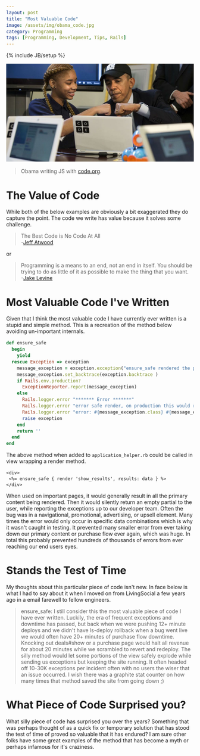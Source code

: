 ```yaml
---
layout: post
title: "Most Valuable Code"
image: /assets/img/obama_code.jpg
category: Programming
tags: [Programming, Development, Tips, Rails]
---
```

{% include JB/setup %}

![image detect](/assets/img/obama_code.jpg)
> Obama writing JS with [code.org](https://twitter.com/codeorg/status/541997370356269057?ref_src=twsrc%5Etfw&ref_url=http%3A%2F%2Fmashable.com%2F2014%2F12%2F09%2Fpresident-obama-code%2F).

# The Value of Code

While both of the below examples are obviously a bit exaggerated they do capture the point. The code we write has value because it solves some challenge.

> The Best Code is No Code At All  
> -[Jeff Atwood](https://blog.codinghorror.com/the-best-code-is-no-code-at-all/)

or

> Programming is a means to an end, not an end in itself. You should be trying to do as little of it as possible to make the thing that you want.  
> -[Jake Levine](http://www.niemanlab.org/2013/03/jake-levine-why-learning-to-code-isnt-as-important-as-learning-to-build-something/)

# Most Valuable Code I've Written

Given that I think the most valuable code I have currently ever
written is a stupid and simple method. This is a recreation of the
method below avoiding un-important internals.
<!--more-->

```ruby
def ensure_safe
  begin
    yield
  rescue Exception => exception
    message_exception = exception.exception("ensure_safe rendered the page, saved exception: #{exception.message}")
    message_exception.set_backtrace(exception.backtrace )
    if Rails.env.production?
      ExceptionReporter.report(message_exception)
    else
      Rails.logger.error "******* Error *******"
      Rails.logger.error "error safe render, on production this would report the error, but render nothing"
      Rails.logger.error "error: #{message_exception.class} #{message_exception.message}\n  #{message_exception.backtrace.join("\n ")}"
      raise exception
    end
    return ''
  end
end
```

The above method when added to `application_helper.rb` could be called in view wrapping a render method. 

```
<div>
 <%= ensure_safe { render 'show_results', results: data } %>
</div>
```

When used on important pages, it would generally result in all the primary content being rendered. Then it would silently return an empty partial to the user, while reporting the exceptions up to our developer team. Often the bug was in a navigational, promotional, advertising, or upsell element. Many times the error would only occur in specific data combinations which is why it wasn't caught in testing. It prevented many smaller error from ever taking down our primary content or purchase flow ever again, which was huge. In total this probably prevented hundreds of thousands of errors from ever reaching our end users eyes.

# Stands the Test of Time

My thoughts about this particular piece of code isn't new. In face below is what I had to say about it when I moved on from LivingSocial a few years ago in a email farewell to fellow engineers.

> ensure_safe: I still consider this the most valuable piece of code I have ever written. Luckily, the era of frequent exceptions and downtime has passed, but back when we were pushing 12+ minute deploys and we didn't have ls-deploy rollback when a bug went live we would often have 20+ minutes of purchase flow downtime. Knocking out deals#show or a purchase page would halt all revenue for about 20 minutes while we scrambled to revert and redeploy. The silly method would let some portions of the view safely explode while sending us exceptions but keeping the site running. It often headed off 10-30K exceptions per incident often with no users the wiser that an issue occurred. I wish there was a graphite stat counter on how many times that method saved the site from going down ;)

# What Piece of Code Surprised you?

What silly piece of code has surprised you over the years? Something that was perhaps thought of as a quick fix or temporary solution that has stood the test of time of proved so valuable that it has endured? I am sure other folks have some great examples of the method that has become a myth or perhaps infamous for it's craziness.
